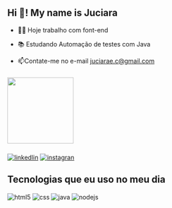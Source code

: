    <h2 align="left">Hi 👋! My name is Juciara </h2>

- 👩‍💻 Hoje trabalho com font-end

- 📚 Estudando Automação de testes com Java

- 📫Contate-me no e-mail juciarae.c@gmail.com                                      

 ###

<img align="center" height="150" src="https://i.imgflip.com/65efzo.gif"  />

###
   [![linkedlin](https://img.shields.io/badge/LinkedIn-0077B5?style=for-the-badge&logo=linkedin&logoColor=white)](https://www.linkedin.com/in/juciara-conceicao)
   [![instagran](https://img.shields.io/badge/Instagram-E4405F?style=for-the-badge&logo=instagram&logoColor=white)](https://www.instagram.com/juciara_e.c/)
  

  
## Tecnologias que eu uso no meu dia

<div style="display: inline_block">
  <img align="center" alt="html5" src="https://img.shields.io/badge/HTML5-E34F26?style=for-the-badge&logo=html5&logoColor=white" />
  <img align="center" alt="css" src="https://img.shields.io/badge/CSS3-1572B6?style=for-the-badge&logo=css3&logoColor=white" />
  <img align="center" alt="java" src="https://img.shields.io/badge/Java-ED8B00?style=for-the-badge&logo=openjdk&logoColor=white"  />
  <img align="center" alt="nodejs" src="https://img.shields.io/badge/Node.js-43853D?style=for-the-badge&logo=node.js&logoColor=white" />
</div><br/>





